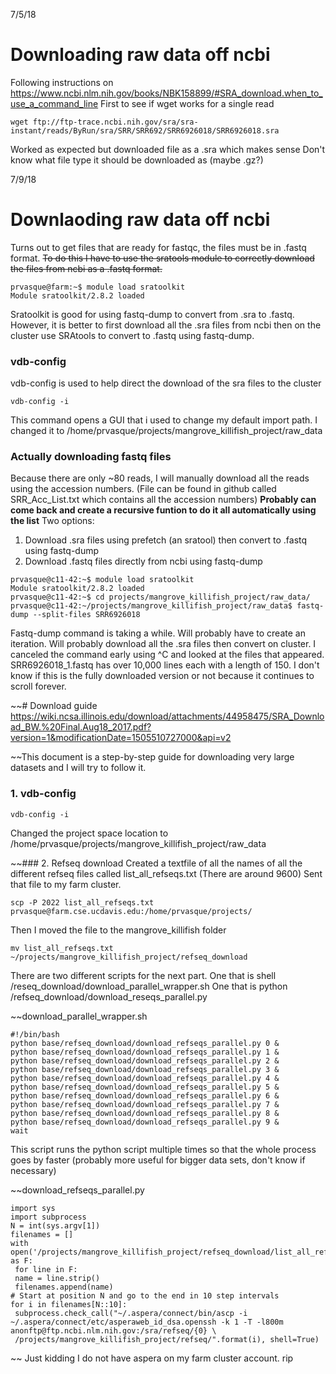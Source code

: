 7/5/18
# Downloading raw data off ncbi
Following instructions on https://www.ncbi.nlm.nih.gov/books/NBK158899/#SRA_download.when_to_use_a_command_line
First to see if wget works for a single read

```
wget ftp://ftp-trace.ncbi.nih.gov/sra/sra-instant/reads/ByRun/sra/SRR/SRR692/SRR6926018/SRR6926018.sra
```

Worked as expected but downloaded file as a .sra which makes sense
Don't know what file type it should be downloaded as (maybe .gz?)

7/9/18

# Downlaoding raw data off ncbi
Turns out to get files that are ready for fastqc, the files must be in .fastq format. ~~To do this I have to use the sratools module to correctly download the files from ncbi as a .fastq format.~~
```
prvasque@farm:~$ module load sratoolkit
Module sratoolkit/2.8.2 loaded
```
Sratoolkit is good for using fastq-dump to convert from .sra to .fastq. However, it is better to first download all the .sra files from ncbi then on the cluster use SRAtools to convert to .fastq using fastq-dump.

### vdb-config
vdb-config is used to help direct the download of the sra files to the cluster
```
vdb-config -i
```
This command opens a GUI that i used to change my default import path. I changed it to /home/prvasque/projects/mangrove_killifish_project/raw_data

### Actually downloading fastq files
Because there are only ~80 reads, I will manually download all the reads using the accession numbers. (File can be found in github called SRR_Acc_List.txt which contains all the accession numbers) **Probably can come back and create a recursive funtion to do it all automatically using the list**
Two options:
1. Download .sra files using prefetch (an sratool) then convert to .fastq using fastq-dump
2. Download .fastq files directly from ncbi using fastq-dump

```
prvasque@c11-42:~$ module load sratoolkit
Module sratoolkit/2.8.2 loaded 
prvasque@c11-42:~$ cd projects/mangrove_killifish_project/raw_data/
prvasque@c11-42:~/projects/mangrove_killifish_project/raw_data$ fastq-dump --split-files SRR6926018
```
Fastq-dump command is taking a while. Will probably have to create an iteration. Will probably download all the .sra files then convert on cluster.
I canceled the command early using ^C and looked at the files that appeared. SRR6926018_1.fastq has over 10,000 lines each with a length of 150. I don't know if this is the fully downloaded version or not because it continues to scroll forever.

~~# Download guide
https://wiki.ncsa.illinois.edu/download/attachments/44958475/SRA_Download_BW.%20Final.Aug18_2017.pdf?version=1&modificationDate=1505510727000&api=v2

~~This document is a step-by-step guide for downloading very large datasets and I will try to follow it.
### 1. vdb-config
```
vdb-config -i
```
Changed the project space location to /home/prvasque/projects/mangrove_killifish_project/raw_data

~~### 2. Refseq download
Created a textfile of all the names of all the different refseq files called list_all_refseqs.txt (There are around 9600)
Sent that file to my farm cluster.
```
scp -P 2022 list_all_refseqs.txt prvasque@farm.cse.ucdavis.edu:/home/prvasque/projects/
```
Then I moved the file to the mangrove_killifish folder
```
mv list_all_refseqs.txt ~/projects/mangrove_killifish_project/refseq_download
```
There are two different scripts for the next part.
One that is shell /reseq_download/download_parallel_wrapper.sh
One that is python /refseq_download/download_reseqs_parallel.py

~~download_parallel_wrapper.sh
```
#!/bin/bash
python base/refseq_download/download_refseqs_parallel.py 0 &
python base/refseq_download/download_refseqs_parallel.py 1 &
python base/refseq_download/download_refseqs_parallel.py 2 &
python base/refseq_download/download_refseqs_parallel.py 3 &
python base/refseq_download/download_refseqs_parallel.py 4 &
python base/refseq_download/download_refseqs_parallel.py 5 &
python base/refseq_download/download_refseqs_parallel.py 6 &
python base/refseq_download/download_refseqs_parallel.py 7 &
python base/refseq_download/download_refseqs_parallel.py 8 &
python base/refseq_download/download_refseqs_parallel.py 9 &
wait
```
This script runs the python script multiple times so that the whole process goes by faster (probably more useful for bigger data sets, don't know if necessary)


~~download_refseqs_parallel.py
```
import sys
import subprocess
N = int(sys.argv[1])
filenames = []
with open('/projects/mangrove_killifish_project/refseq_download/list_all_refseqs.txt') as F:
 for line in F:
 name = line.strip()
 filenames.append(name)
# Start at position N and go to the end in 10 step intervals
for i in filenames[N::10]:
 subprocess.check_call("~/.aspera/connect/bin/ascp -i ~/.aspera/connect/etc/asperaweb_id_dsa.openssh -k 1 -T -l800m anonftp@ftp.ncbi.nlm.nih.gov:/sra/refseq/{0} \
 /projects/mangrove_killifish_project/refseq/".format(i), shell=True)
 ```
 ~~
 Just kidding I do not have aspera on my farm cluster account. rip
 
 











